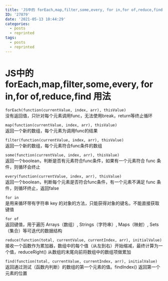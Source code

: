 ```yaml
---
title: 'JS中的 forEach,map,filter,some,every, for in,for of,reduce,find 用法'
ID: '27879'
date: '2021-05-13 10:44:29'
categories:
  - posts
  - reprinted
tags:
  - posts
  - reprinted
---
```


# JS中的 forEach,map,filter,some,every, for in,for of,reduce,find 用法

`forEach(function(currentValue, index, arr), thisValue)`  
没有返回值，只针对每个元素调用func，无法使用break，return等终止循环

`map(function(currentValue, index, arr), thisValue)`  
返回一个新的数组，每个元素为调用func的结果

`filter(function(currentValue, index, arr), thisValue)`  
返回一个新的数组，每个元素符合func条件的数组

`some(function(currentValue, index, arr), thisValue)`  
返回一个boolean，判断是否有元素符合func条件，如果有一个元素符合 func 条件，则循环会终止

`every(function(currentValue, index, arr), thisValue)`  
返回一个boolean，判断每个元素是否符合func条件，有一个元素不满足 func 条件，则循环终止，返回false

`for in`  
是用来循环带有字符串 key 的对象的方法，只能获得对象的键名，不能直接获取键值

`for of`  
返回键值，用于遍历 Arrays（数组）, Strings（字符串）, Maps（映射）, Sets（集合）等可迭代的数据结构

`reduce(function(total, currentValue, currentIndex, arr), initialValue)`  
接收一个函数作为累加器，数组中的每个值（从左到右）开始缩减，最终计算为一个值，reduceRight() 从数组的末尾向前将数组中的数组项做累加

`find(function(total, currentValue, currentIndex, arr), initialValue)`  
返回通过测试（函数内判断）的数组的第一个元素的值。findIndex() 返回第一个元素的位置
 
 
